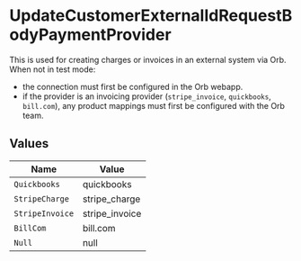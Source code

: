 # UpdateCustomerExternalIdRequestBodyPaymentProvider

This is used for creating charges or invoices in an external system via Orb. When not in test mode:
- the connection must first be configured in the Orb webapp. 
- if the provider is an invoicing provider (`stripe_invoice`, `quickbooks`, `bill.com`), any product mappings must first be configured with the Orb team.


## Values

| Name            | Value           |
| --------------- | --------------- |
| `Quickbooks`    | quickbooks      |
| `StripeCharge`  | stripe_charge   |
| `StripeInvoice` | stripe_invoice  |
| `BillCom`       | bill.com        |
| `Null`          | null            |